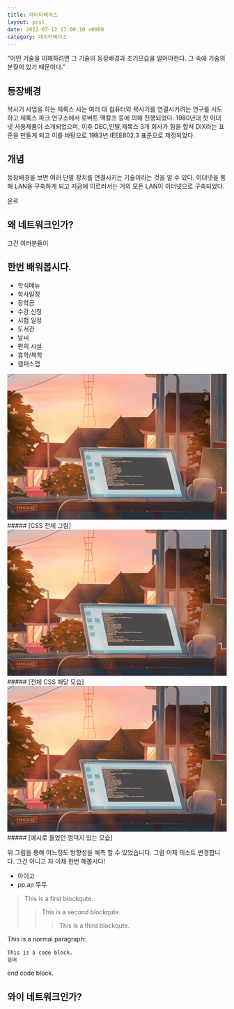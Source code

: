 ```yaml
---
title: 데이터베이스
layout: post
date: 2022-07-12 17:00:10 +0900
category: 데이터베이스
---
```

"어떤 기술을 이해하려면 그 기술의 등장배경과 초기모습을 알아야한다. 그 속에 기술의 본질이 있기 때문이다."

## 등장배경
복사기 사업을 하는 제록스 사는 여러 대 컴퓨터와 복사기를 연결시키려는 연구를 시도하고 제록스 파크 연구소에서 로버트 맥칼프 등에 의해 진행되었다. 1980년대 첫 이더넷 사용제품이 소개되었으며, 이후 DEC,인텔,제록스 3개 회사가 힘을 합쳐 DIX라는 표준을 만들게 되고 이를 바탕으로 1983년 IEEE802.3 표준으로 제정되었다.

## 개념
등장배경을 보면 여러 단말 장치를 연결시키는 기술이라는 것을 알 수 있다. 이더넷을 통해 LAN을 구축하게 되고 지금에 이르러서는 거의 모든 LAN이 이더넷으로 구축되었다.

온르

## 왜 네트워크인가?
그건 여러분들이

## 한번 배워봅시다.

+ 학식메뉴
+ 학사일정
+ 장학금
+ 수강 신청
+ 시험 일정
+ 도서관
+ 날씨
+ 편의 시설
+ 휴학/복학
+ 캠퍼스맵

<img src="/assets/image/site/profile.jpg" class="img_large" alt="RubberDuck">
##### [CSS 전체 그림]

<img src="/assets/image/site/profile.jpg" class="img_middle" alt="RubberDuck">
##### [전체 CSS 해당 모습]

<img src="/assets/image/site/profile.jpg" class="img_verysmall" title="px(픽셀) 크기 설정" alt="RubberDuck">
##### [예시로 들었던 껌덕지 있는 모습]

위 그림을 통해 어느정도 방향성을 예측 할 수 있었습니다. 그럼 이제 테스트 변경합니다.
그건 아니고 자 이제 한번 해봅시다!
+ 아이고
+ pp.ap 뚜뚜      
> This is a first blockqute.
>> This is a second blockqute.
>>> This is a third blockqute.

This is a normal paragraph:

    This is a code block.
    음머
end code block.

## 와이 네트워크인가?